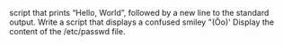  script that prints “Hello, World”, followed by a new line to the standard output.
Write a script that displays a confused smiley "(Ôo)'
Display the content of the /etc/passwd file.
